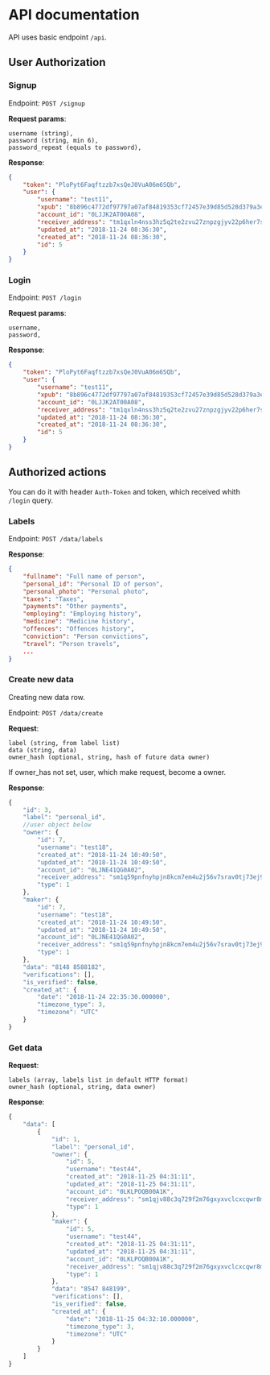 # API documentation

API uses basic endpoint `/api`.  

## User Authorization

### Signup

Endpoint: `POST /signup` 

**Request params**:
```
username (string),
password (string, min 6),
password_repeat (equals to password),
``` 

**Response**:
```json
{
    "token": "PloPyt6Faqftzzb7xsQeJ0VuA06m6SQb",
    "user": {
        "username": "test11",
        "xpub": "8b896c4772df97797a07af84819353cf72457e39d85d528d379a3e574ee011c60ab74c3ec35e3061210f32527717ff31059f511a14d31980382a6c1a42f58c21",
        "account_id": "0LJJK2AT00A08",
        "receiver_address": "tm1qxln4nss3hz5q2te2zvu27znpzgjyv22p6her7s",
        "updated_at": "2018-11-24 08:36:30",
        "created_at": "2018-11-24 08:36:30",
        "id": 5
    }
}
```

### Login

Endpoint: `POST /login` 

**Request params**:
```
username,
password,
``` 

**Response**:
```json
{
    "token": "PloPyt6Faqftzzb7xsQeJ0VuA06m6SQb",
    "user": {
        "username": "test11",
        "xpub": "8b896c4772df97797a07af84819353cf72457e39d85d528d379a3e574ee011c60ab74c3ec35e3061210f32527717ff31059f511a14d31980382a6c1a42f58c21",
        "account_id": "0LJJK2AT00A08",
        "receiver_address": "tm1qxln4nss3hz5q2te2zvu27znpzgjyv22p6her7s",
        "updated_at": "2018-11-24 08:36:30",
        "created_at": "2018-11-24 08:36:30",
        "id": 5
    }
}
```

## Authorized actions
You can do it with header `Auth-Token` and token, which received whith `/login` query.

### Labels

Endpoint: `POST /data/labels` 

**Response**:
```json
{
    "fullname": "Full name of person",
    "personal_id": "Personal ID of person",
    "personal_photo": "Personal photo",
    "taxes": "Taxes",
    "payments": "Other payments",
    "employing": "Employing history",
    "medicine": "Medicine history",
    "offences": "Offences history",
    "conviction": "Person convictions",
    "travel": "Person travels",
    ...
}
```

### Create new data
Creating new data row.

Endpoint: `POST /data/create`

**Request**:
```
label (string, from label list)
data (string, data)
owner_hash (optional, string, hash of future data owner)
```
If owner_has not set, user, which make request, become a owner.

**Response**:
```js
{
    "id": 3,
    "label": "personal_id",
    //user object below
    "owner": {
        "id": 7,
        "username": "test18",
        "created_at": "2018-11-24 10:49:50",
        "updated_at": "2018-11-24 10:49:50",
        "account_id": "0LJNE41QG0A02",
        "receiver_address": "sm1q59pnfnyhpjn8kcm7em4u2j56v7srav0tj73ej9",
        "type": 1
    },
    "maker": {
        "id": 7,
        "username": "test18",
        "created_at": "2018-11-24 10:49:50",
        "updated_at": "2018-11-24 10:49:50",
        "account_id": "0LJNE41QG0A02",
        "receiver_address": "sm1q59pnfnyhpjn8kcm7em4u2j56v7srav0tj73ej9",
        "type": 1
    },
    "data": "8148 8588182",
    "verifications": [],
    "is_verified": false,
    "created_at": {
        "date": "2018-11-24 22:35:30.000000",
        "timezone_type": 3,
        "timezone": "UTC"
    }
}
```

### Get data

**Request**:
```
labels (array, labels list in default HTTP format)
owner_hash (optional, string, data owner)
```

**Response**:
```js
{
    "data": [
        {
            "id": 1,
            "label": "personal_id",
            "owner": {
                "id": 5,
                "username": "test44",
                "created_at": "2018-11-25 04:31:11",
                "updated_at": "2018-11-25 04:31:11",
                "account_id": "0LKLPOQB00A1K",
                "receiver_address": "sm1qjv88c3q729f2m76gxyxvclcxcqwr8m0x5ku502",
                "type": 1
            },
            "maker": {
                "id": 5,
                "username": "test44",
                "created_at": "2018-11-25 04:31:11",
                "updated_at": "2018-11-25 04:31:11",
                "account_id": "0LKLPOQB00A1K",
                "receiver_address": "sm1qjv88c3q729f2m76gxyxvclcxcqwr8m0x5ku502",
                "type": 1
            },
            "data": "8547 848199",
            "verifications": [],
            "is_verified": false,
            "created_at": {
                "date": "2018-11-25 04:32:10.000000",
                "timezone_type": 3,
                "timezone": "UTC"
            }
        }
    ]
}
```
